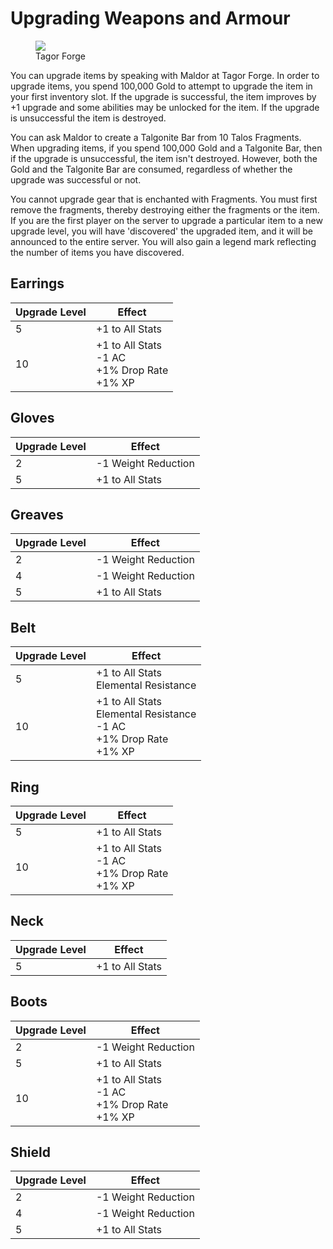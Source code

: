 # Upgrading Weapons and Armour

<figure>
  <img src="../../images/tagor_forge.jpg" />
  <figcaption>Tagor Forge</figcaption>
</figure>

You can upgrade items by speaking with Maldor at Tagor Forge. In order to upgrade items, you spend 100,000 Gold to attempt to upgrade the item in your first inventory slot. If the upgrade is successful, the item improves by +1 upgrade and some abilities may be unlocked for the item. If the upgrade is unsuccessful the item is destroyed.

You can ask Maldor to create a Talgonite Bar from 10 Talos Fragments. When upgrading items, if you spend 100,000 Gold and a Talgonite Bar, then if the upgrade is unsuccessful, the item isn't destroyed. However, both the Gold and the Talgonite Bar are consumed, regardless of whether the upgrade was successful or not.

You cannot upgrade gear that is enchanted with Fragments. You must first remove the fragments, thereby destroying either the fragments or the item. If you are the first player on the server to upgrade a particular item to a new upgrade level, you will have 'discovered' the upgraded item, and it will be announced to the entire server. You will also gain a legend mark reflecting the number of items you have discovered.

## Earrings

| **Upgrade Level** | **Effect** |
| - | - |
| 5 | +1 to All Stats |
| 10 | +1 to All Stats <br> -1 AC <br> +1% Drop Rate <br> +1% XP |

## Gloves

| **Upgrade Level** | **Effect** |
| - | - |
| 2 | -1 Weight Reduction |
| 5 | +1 to All Stats |

## Greaves

| **Upgrade Level** | **Effect** |
| - | - |
| 2 | -1 Weight Reduction |
| 4 | -1 Weight Reduction |
| 5 | +1 to All Stats |

## Belt

| **Upgrade Level** | **Effect** |
| - | - |
| 5 | +1 to All Stats <br> Elemental Resistance |
| 10 | +1 to All Stats <br> Elemental Resistance <br> -1 AC <br> +1% Drop Rate <br> +1% XP |

## Ring

| **Upgrade Level** | **Effect** |
| - | - |
| 5 | +1 to All Stats |
| 10 | +1 to All Stats <br> -1 AC <br> +1% Drop Rate <br> +1% XP |

## Neck

| **Upgrade Level** | **Effect** |
| - | - |
| 5 | +1 to All Stats |

## Boots

| **Upgrade Level** | **Effect** |
| - | - |
| 2 | -1 Weight Reduction |
| 5 | +1 to All Stats |
| 10 | +1 to All Stats <br> -1 AC <br> +1% Drop Rate <br> +1% XP |


## Shield

| **Upgrade Level** | **Effect** |
| - | - |
| 2 | -1 Weight Reduction |
| 4 | -1 Weight Reduction |
| 5 | +1 to All Stats |

